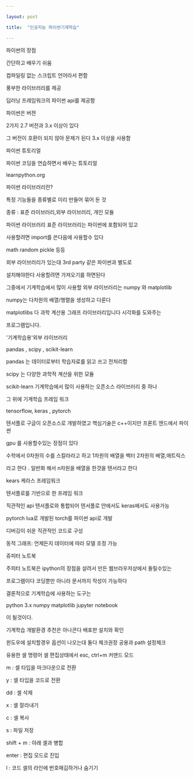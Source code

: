```yaml
---

layout: post

title:  "인공지능 파이썬기계학습"

---
```


파이썬의 장점



간단하고 배우기 쉬움

컴파일링 없는 스크립트 언어라서 편함

풍부한 라이브러리를 제공

딥러닝 프레임워크의 파이썬 api를 제공함



파이썬은 버젼

2가지 2.7 버전과 3.x 이상이 있다

그 버전이 호환이 되지 않아 문제가 된다 3.x 이상을 사용함



파이썬 튜토리얼



파이썬 코딩을 연습하면서 배우는 튜토리얼

learnpython.org



파이썬 라이브러리란?

특정 기능들을 종류별로 미리 만들어 묶어 둔 것

종류 : 표준 라이브러리,외부 라이브러리, 개인 모듈



파이썬 라이브러리 표준 라이브러리는 파이썬에 포함되어 있고

사용할려면 import를 쓴다음에 사용할수 있다

math random pickle 등등 



외부 라이브러리가 있는대 3rd party 같은 파이썬과 별도로

설치해야한다 사용할려면 가져오기를 하면된다

그중에서 기계학습에서 많이 사용할 외부 라이브러리는 numpy 와 matplotlib

numpy는 다차원의 배열/행렬을 생성하고 다룬다



matplotlibs 다 과학 계산용 그래프 라이브러리입니다 시각화를 도와주는

프로그램입니다.



'기계학습용'외부 라이브러리

pandas , scipy , scikit-learn 

pandas 는 데이터로부터 학습자료를 읽고 쓰고 전처리함

scipy 는 다양한 과학적 계산을 위한 모듈 

scikit-learn 기계학습에서 많이 사용하는 오픈소스 라이브러리 중 하나 

그 위에 기계학습 프레임 워크

tensorflow, keras , pytorch



텐서플로 구글이 오픈소스로 개발하였고 핵심기술은 c++이지만 프론트 엔드에서 파이썬

gpu 를 사용할수있는 장점이 있다 



수학에서 0차원의 수를 스칼라라고 하고 1차원의 배열을 벡터 2차원의 배열,매트릭스

라고 한다 . 일반화 해서 n차원을 배열을 한것을 텐서라고 한다



kears 케라스 프레임워크

텐서플로를 기반으로 한 프레임 워크

직관적인 api 텐서플로와 통합되어 텐서플로 안에서도 keras에서도 사용가능



pytorch lua로 개발된 torch를 파이썬 api로 개발

디버깅이 쉬운 직관적인 코드로 구성

동적 그래프: 언제든지 데이터에 따라 모델 조정 가능



쥬피터 노트북

주피터 노트북은 ipython의 장점을 살려서 만든 웹브라우저상에서 돌릴수있는

프로그램이다 코딩뿐만 아니라 문서까지 작성이 가능하다



결론적으로 기계학습에 사용하는 도구는

python 3.x numpy matplotlib jupyter notebook

이 될것이다.



기계학습 개발환경 추천은 아나콘다 배포판 설치와 확인

윈도우에 설치할경우 옵션이 나오는대 둘다 체크권장 공용과 path 설정체크

 

유용한 셀 명령어 셀 편집상태에서 esc, ctrl+m 커맨드 모드

m : 셀 타입을 마크다운으로 전환

y : 셀 타입을 코드로 전환

dd : 셀 삭제

x : 셀 잘라내기

c : 셀 복사

s : 파일 저장

shift + m : 아래 셀과 병합

enter : 편집 모드로 진입

l : 코드 셀의 라인에 번호매김하거나 숨기기
